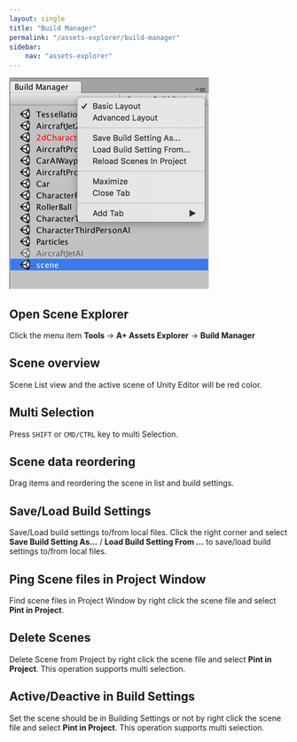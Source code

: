```yaml
---
layout: single
title: "Build Manager"
permalink: "/assets-explorer/build-manager"
sidebar:
    nav: "assets-explorer"
---
```


![build-manager](/assets/images/build-manager.png)

## Open Scene Explorer

Click the menu item __Tools__ -> __A+ Assets Explorer__ -> __Build Manager__

## Scene overview 

Scene List view and the active scene of Unity Editor will be red color.

## Multi Selection

Press `SHIFT` or `CMD/CTRL` key to multi Selection.

## Scene data reordering 

Drag items and reordering the scene in list and build settings.

## Save/Load Build Settings 

Save/Load build settings to/from local files. Click the right corner and select __Save Build Setting As...__ / __Load Build Setting From ...__
to save/load build settings to/from local files.

## Ping Scene files in Project Window   

Find scene files in Project Window by right click the scene file and select __Pint in Project__.

## Delete Scenes

Delete Scene from Project by right click the scene file and select __Pint in Project__. This operation supports multi selection.

## Active/Deactive in Build Settings

Set the scene should be in Building Settings or not by right click the scene file and select __Pint in Project__.
This operation supports multi selection.